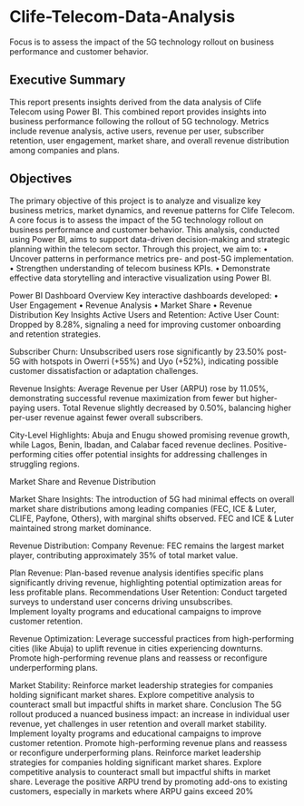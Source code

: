 # Clife-Telecom-Data-Analysis
Focus is to assess the impact of the  5G technology rollout on business performance and customer behavior.

## Executive Summary 
This report presents insights derived from the data analysis of Clife Telecom using Power BI. 
This combined report provides insights into business performance following the rollout of 5G 
technology. Metrics include revenue analysis, active users, revenue per user, subscriber 
retention, user engagement, market share, and overall revenue distribution among companies 
and plans. 

## Objectives 
The primary objective of this project is to analyze and visualize key business metrics, market 
dynamics, and revenue patterns for Clife Telecom. A core focus is to assess the impact of the 
5G technology rollout on business performance and customer behavior. This analysis, 
conducted using Power BI, aims to support data-driven decision-making and strategic planning 
within the telecom sector. 
Through this project, we aim to: 
• Uncover patterns in performance metrics pre- and post-5G implementation. 
• Strengthen understanding of telecom business KPIs. 
• Demonstrate effective data storytelling and interactive visualization using Power BI. 

Power BI Dashboard Overview 
Key interactive dashboards developed: 
• User Engagement 
• Revenue Analysis 
• Market Share 
• Revenue Distribution 
Key Insights 
Active Users and Retention: 
Active User Count: Dropped by 8.28%, signaling a need for improving customer onboarding 
and retention strategies. 

Subscriber Churn: Unsubscribed users rose significantly by 23.50% post-5G with hotspots 
in Owerri (+55%) and Uyo (+52%), indicating possible customer dissatisfaction or adaptation 
challenges. 

Revenue Insights: Average Revenue per User (ARPU) rose by 11.05%, demonstrating 
successful revenue maximization from fewer but higher-paying users. Total Revenue slightly 
decreased by 0.50%, balancing higher per-user revenue against fewer overall subscribers. 

City-Level Highlights: Abuja and Enugu showed promising revenue growth, while Lagos, 
Benin, Ibadan, and Calabar faced revenue declines. Positive-performing cities offer potential 
insights for addressing challenges in struggling regions. 

Market Share and Revenue Distribution 

Market Share Insights: 
The introduction of 5G had minimal effects on overall market share distributions among 
leading companies (FEC, ICE & Luter, CLIFE, Payfone, Others), with marginal shifts 
observed. FEC and ICE & Luter maintained strong market dominance. 

Revenue Distribution: 
Company Revenue: FEC remains the largest market player, contributing approximately 35% 
of total market value. 

Plan Revenue: Plan-based revenue analysis identifies specific plans significantly driving 
revenue, highlighting potential optimization areas for less profitable plans. 
Recommendations 
User Retention: Conduct targeted surveys to understand user concerns driving unsubscribes.  
Implement loyalty programs and educational campaigns to improve customer retention. 

Revenue Optimization: Leverage successful practices from high-performing cities (like 
Abuja) to uplift revenue in cities experiencing downturns. Promote high-performing revenue 
plans and reassess or reconfigure underperforming plans. 

Market Stability: Reinforce market leadership strategies for companies holding significant 
market shares. Explore competitive analysis to counteract small but impactful shifts in market 
share. 
Conclusion 
The 5G rollout produced a nuanced business impact: an increase in individual user revenue, 
yet challenges in user retention and overall market stability. Implement loyalty programs and 
educational campaigns to improve customer retention. Promote high-performing revenue plans 
and reassess or reconfigure underperforming plans. Reinforce market leadership strategies for 
companies holding significant market shares. Explore competitive analysis to counteract small 
but impactful shifts in market share. Leverage the positive ARPU trend by promoting add-ons 
to existing customers, especially in markets where ARPU gains exceed 20%
